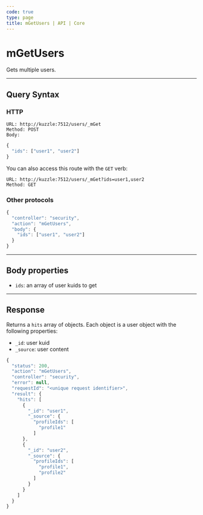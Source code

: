 ```yaml
---
code: true
type: page
title: mGetUsers | API | Core
---
```


# mGetUsers



Gets multiple users.

---

## Query Syntax

### HTTP

```http
URL: http://kuzzle:7512/users/_mGet
Method: POST
Body:
```

```js
{
  "ids": ["user1", "user2"]
}
```

You can also access this route with the `GET` verb:

```http
URL: http://kuzzle:7512/users/_mGet?ids=user1,user2
Method: GET
```

### Other protocols

```js
{
  "controller": "security",
  "action": "mGetUsers",
  "body": {
    "ids": ["user1", "user2"]
  }
}
```

---

## Body properties

- `ids`: an array of user kuids to get

---

## Response

Returns a `hits` array of objects. Each object is a user object with the following properties:

- `_id`: user kuid
- `_source`: user content

```js
{
  "status": 200,
  "action": "mGetUsers",
  "controller": "security",
  "error": null,
  "requestId": "<unique request identifier>",
  "result": {
    "hits": [
      {
        "_id": "user1",
        "_source": {
          "profileIds": [
            "profile1"
          ]          
      },
      {
        "_id": "user2",
        "_source": {
          "profileIds": [
            "profile1",
            "profile2"
          ]
        }
      }
    ]
  }
}
```
